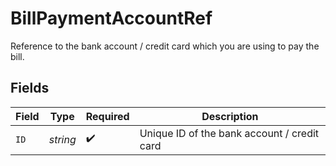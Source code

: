 # BillPaymentAccountRef

Reference to the bank account / credit card which you are using to pay the bill.


## Fields

| Field                                       | Type                                        | Required                                    | Description                                 |
| ------------------------------------------- | ------------------------------------------- | ------------------------------------------- | ------------------------------------------- |
| `ID`                                        | *string*                                    | :heavy_check_mark:                          | Unique ID of the bank account / credit card |